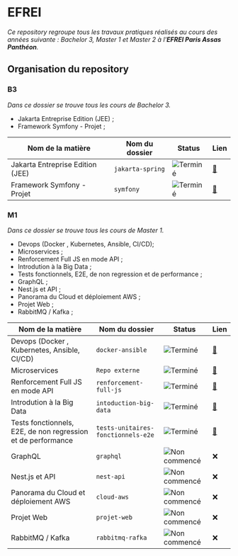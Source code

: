 
# EFREI

_Ce repository regroupe tous les travaux pratiques réalisés au cours des années suivante : Bachelor 3, Master 1 et Master 2 à l'__EFREI Paris Assas Panthéon__._

## Organisation du repository

### B3

_Dans ce dossier se trouve tous les cours de Bachelor 3._


- Jakarta Entreprise Edition (JEE)  ;
- Framework Symfony - Projet ;


| Nom de la matière    | Nom du dossier | Status | Lien |
|----------------------|-----------------|-------|------|
| Jakarta Entreprise Edition (JEE)  | `jakarta-spring`            | ![Terminé](https://img.shields.io/badge/Terminé-brightgreen)  | [🔗](https://github.com/armanceau/EFREI/tree/main/B3/jakarta-spring) |
| Framework Symfony - Projet  | `symfony`            | ![Terminé](https://img.shields.io/badge/Terminé-brightgreen)  | [🔗](https://github.com/armanceau/EFREI/tree/main/B3/symfony) |

### M1


_Dans ce dossier se trouve tous les cours de Master 1._


- Devops (Docker , Kubernetes, Ansible, CI/CD);
- Microservices ;
- Renforcement Full JS en mode API ;
- Introdution à la Big Data ;
- Tests fonctionnels, E2E, de non regression et de performance ;
- GraphQL ;
- Nest.js et API ;
- Panorama du Cloud et déploiement AWS ;
- Projet Web ;
- RabbitMQ / Kafka ;

| Nom de la matière | Nom du dossier | Status | Lien |
|-------------------|----------------|--------|------|
| Devops (Docker , Kubernetes, Ansible, CI/CD) | `docker-ansible`            | ![Terminé](https://img.shields.io/badge/Terminé-brightgreen)  | [🔗](https://github.com/armanceau/EFREI/tree/main/M1/docker-ansible) |
| Microservices  | `Repo externe`            | ![Terminé](https://img.shields.io/badge/Terminé-brightgreen)  | [🔗](https://github.com/micro-service-efrei) |
| Renforcement Full JS en mode API  | `renforcement-full-js`            | ![Terminé](https://img.shields.io/badge/Terminé-brightgreen)  | [🔗](https://github.com/armanceau/EFREI/tree/main/M1/renforcement-full-js) |
| Introdution à la Big Data  | `intoduction-big-data`            | ![Terminé](https://img.shields.io/badge/Terminé-brightgreen)  | [🔗](https://github.com/armanceau/EFREI/tree/main/M1/introduction-big-data) |
| Tests fonctionnels, E2E, de non regression et de performance  | `tests-unitaires-fonctionnels-e2e`            | ![Terminé](https://img.shields.io/badge/En%20cours-orange)  | [🔗](https://github.com/armanceau/EFREI/tree/main/M1/tests-unitaires-fonctionnels-e2e) |
| GraphQL  | `graphql`            | ![Non commencé](https://img.shields.io/badge/Non%20commencé-red)  | ❌ |
| Nest.js et API  | `nest-api`            | ![Non commencé](https://img.shields.io/badge/Non%20commencé-red)  | ❌ |
| Panorama du Cloud et déploiement AWS  | `cloud-aws`            | ![Non commencé](https://img.shields.io/badge/Non%20commencé-red)  | ❌ |
| Projet Web  | `projet-web`            | ![Non commencé](https://img.shields.io/badge/Non%20commencé-red)  | ❌ |
| RabbitMQ / Kafka  | `rabbitmq-rafka`            | ![Non commencé](https://img.shields.io/badge/Non%20commencé-red)  | ❌ |
